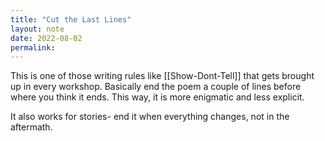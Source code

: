 ```yaml
---
title: "Cut the Last Lines"
layout: note
date: 2022-08-02
permalink:
---
```


This is one of those writing rules like [[Show-Dont-Tell]] that gets brought up in every workshop. Basically end the poem a couple of lines before where you think it ends. This way, it is more enigmatic and less explicit.

It also works for stories- end it when everything changes, not in the aftermath.
